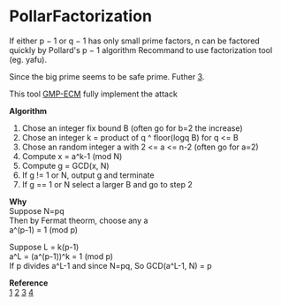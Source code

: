 # PollarFactorization
If either p − 1 or q − 1 has only small prime factors, n can be factored quickly by Pollard's p − 1 algorithm
Recommand to use factorization tool (eg. yafu).  

Since the big prime seems to be safe prime. Futher [3](https://en.wikipedia.org/wiki/Pollard's_p_%E2%88%92_1_algorithm).  

This tool [GMP-ECM](http://gforge.inria.fr/projects/ecm/) fully implement the attack

**Algorithm**  
  1. Chose an integer fix bound B (often go for b=2 the increase)
  2. Chose an integer k = product of q ^ floor(logq B) for q <= B
  3. Chose an random integer a with 2 <= a <= n-2 (often go for a=2)
  4. Compute x = a^k-1 (mod N)
  5. Compute g = GCD(x, N)
  6. If g != 1 or N, output g and terminate
  7. If g == 1 or N select a larger B and go to step 2

**Why**  
Suppose N=pq  
Then by Fermat theorm, choose any a  
a^(p-1) = 1 (mod p)  

Suppose L = k(p-1)  
a^L = (a^(p-1))^k = 1 (mod p)  
If p divides a^L-1 and since N=pq, So GCD(a^L-1, N) = p

**Reference**  
[1](http://www.mast.queensu.ca/~math418/m418oh/m418og25.pdf)
[2](https://www.youtube.com/watch?v=fFJMoIj71nQ)
[3](https://en.wikipedia.org/wiki/Pollard's_p_%E2%88%92_1_algorithm)
[4](http://www2.warwick.ac.uk/fac/sci/maths/people/staff/anni/ma426-ellipticcurves/chapter10.pdf)
